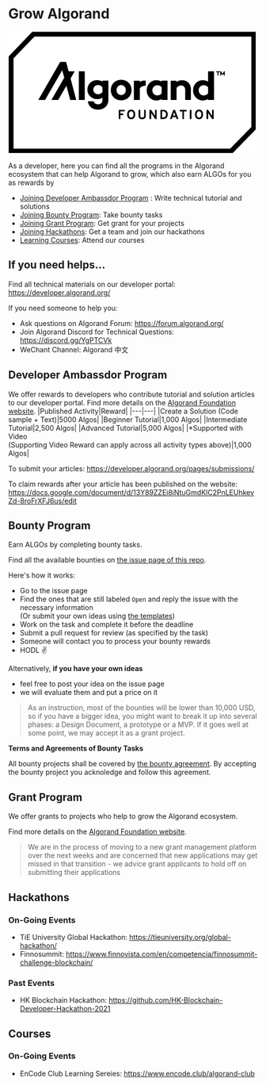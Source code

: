 # Grow Algorand

![Algorand Foundation Logo](img/logo.png)

As a developer, here you can find all the programs in the Algorand ecosystem that can help Algorand to grow, which also earn ALGOs for you as rewards by

- [Joining Developer Ambassdor Program](#Develop-Ambassdor-Program) : Write technical tutorial and solutions
- [Joining Bounty Program](#Bounty-Program): Take bounty tasks
- [Joining Grant Program](#Grant-Program): Get grant for your projects 
- [Joining Hackathons](#Hackathons): Get a team and join our hackathons
- [Learning Courses](#Courses): Attend our courses

## If you need helps...
Find all technical materials on our developer portal: https://developer.algorand.org/

If you need someone to help you:
* Ask questions on Algorand Forum: https://forum.algorand.org/
* Join Algorand Discord for Technical Questions: https://discord.gg/YgPTCVk
* WeChant Channel: Algorand 中文

## Developer Ambassdor Program
We offer rewards to developers who contribute tutorial and solution articles to our developer portal. Find more details on the [Algorand Foundation website](https://algorand.foundation/developers/dev-ambassadors).
|Published Activity|Reward|
|---|---|
|Create a Solution (Code sample + Text)|5000 Algos|
|Beginner Tutorial|1,000 Algos|
|Intermediate Tutorial|2,500 Algos|
|Advanced Tutorial|5,000 Algos|
|*Supported with Video<br />(Supporting Video Reward can apply across all activity types above)|1,000 Algos|


To submit your articles: https://developer.algorand.org/pages/submissions/

To claim rewards after your article has been published on the website: https://docs.google.com/document/d/13Y89ZZEi8jNtuGmdKlC2PnLEUhkevZd-8roFrXFJ6us/edit


## Bounty Program
Earn ALGOs by completing bounty tasks.

Find all the available bounties on [the issue page of this repo](https://github.com/algorandfoundation/grow-algorand/issues).

Here's how it works:

* Go to the issue page
* Find the ones that are still labeled `Open` and reply the issue with the necessary information  
  (Or submit your own ideas using [the templates](./task-template.md))
* Work on the task and complete it before the deadline
* Submit a pull request for review (as specified by the task)
* Someone will contact you to process your bounty rewards
* HODL ✌️

Alternatively, **if you have your own ideas**
* feel free to post your idea on the issue page
* we will evaluate them and put a price on it
> As an instruction, most of the bounties will be lower than 10,000 USD, so if you have a bigger idea, you might want to break it up into several phases: a Design Document, a prototype or a MVP. If it goes well at some point, we may accept it as a grant project.

**Terms and Agreements of Bounty Tasks**

All bounty projects shall be covered by [the bounty agreement](./bounty-agreement.md).
By accepting the bounty project you acknoledge and follow this agreement.

## Grant Program

We offer grants to projects who help to grow the Algorand ecosystem.

Find more details on the [Algorand Foundation website](https://algorand.foundation/grants-program).

> We are in the process of moving to a new grant management platform over the next weeks and are concerned that new applications may get missed in that transition - we advice grant applicants to hold off on submitting their applications

## Hackathons

### On-Going Events

* TiE University Global Hackathon: https://tieuniversity.org/global-hackathon/
* Finnosummit: https://www.finnovista.com/en/competencia/finnosummit-challenge-blockchain/

### Past Events

* HK Blockchain Hackathon: https://github.com/HK-Blockchain-Developer-Hackathon-2021

## Courses

### On-Going Events

* EnCode Club Learning Sereies: https://www.encode.club/algorand-club







